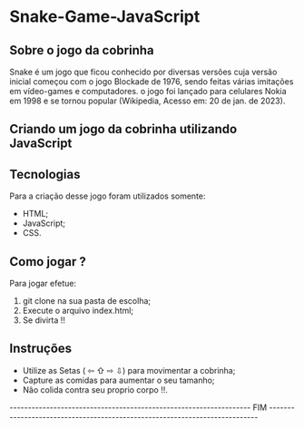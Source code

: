 # Snake-Game-JavaScript

## Sobre o jogo da cobrinha

Snake é um jogo que ficou conhecido por diversas versões cuja versão inicial começou com o jogo Blockade de 1976, sendo feitas várias imitações em vídeo-games e computadores. o jogo foi lançado para celulares Nokia em 1998 e se tornou popular (Wikipedia, Acesso em: 20 de jan. de 2023).

## Criando um jogo da cobrinha utilizando JavaScript

## Tecnologias

Para a criação desse jogo foram utilizados somente:

- HTML;
- JavaScript;
- CSS.

## Como jogar ?

Para jogar efetue:

1. git clone na sua pasta de escolha;
2. Execute o arquivo index.html;
3. Se divirta !!

## Instruções 

- Utilize as Setas ( ⇦ ⇧ ⇨ ⇩) para movimentar a cobrinha;
- Capture as comidas para aumentar o seu tamanho;
- Não colida contra seu proprio corpo !!.

------------------------------------------------------------------ FIM ---------------------------------------------------------------------------
